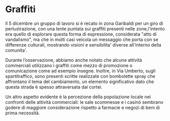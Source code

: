# Graffiti
Il 5 dicembre un gruppo di lavoro si è recato in zona Garibaldi per un giro di perlustrazione, con una lente puntata sui graffiti presenti nelle zone,l'intento era quello di esplorare questa forma di espressione, considerata "atto di vandalismo", ma che in molti casi veicola un messaggio che porta con se differenze culturali, mostrando visioni e sensibilita' diverse all'interno della comunita'.

Durante l’osservazione, abbiamo anche notato che alcune attività commerciali utilizzano i graffiti come mezzo di promozione o comunicazione come ad esempio insegne. Inoltre, in Via Umberto, sugli spartitraffico, sono presenti scritte realizzate con bombolette spray che affrontano il tema del cambiamento, un elemento significativo dato che questa strada è spesso attraversata dai cortei.

Un altro aspetto evidente è la percezione della popolazione locale nei confronti delle attività commerciali: le sale scommesse e i casinò sembrano godere di maggiore considerazione rispetto a farmacie e negozi di beni di prima necessità.